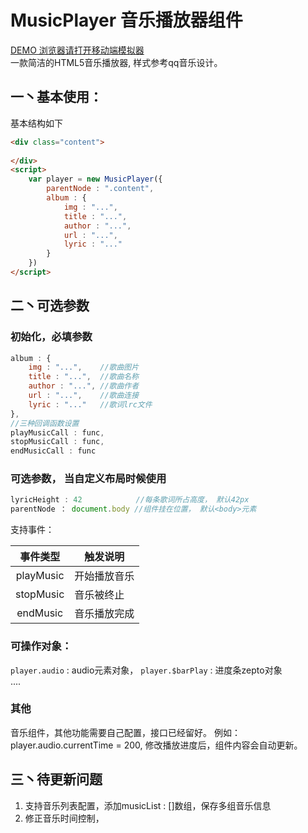 MusicPlayer 音乐播放器组件  
===  
[DEMO 浏览器请打开移动端模拟器](http://t-phantom.github.io/PhantomUI/musicPlayer/)  
一款简洁的HTML5音乐播放器, 样式参考qq音乐设计。
## 一丶基本使用：
基本结构如下
```html
<div class="content">
   
</div>
<script>
    var player = new MusicPlayer({
        parentNode : ".content",
        album : {
            img : "...",
            title : "...",
            author : "...",
            url : "...",
            lyric : "..."
        }
    })
</script>
```   
## 二丶可选参数  
### 初始化，必填参数
```javascript
album : {
    img : "...",    //歌曲图片
    title : "...",  //歌曲名称
    author : "...", //歌曲作者
    url : "...",    //歌曲连接
    lyric : "..."   //歌词lrc文件
},
//三种回调函数设置
playMusicCall : func,
stopMusicCall : func,
endMusicCall : func
```   
### 可选参数， 当自定义布局时候使用  
```javascript
lyricHeight : 42            //每条歌词所占高度， 默认42px
parentNode ： document.body //组件挂在位置， 默认<body>元素
```  
支持事件：    

|事件类型    |触发说明         |  
|:----------:|-----------------|  
|playMusic   |开始播放音乐     |
|stopMusic   |音乐被终止       |
|endMusic    |音乐播放完成     |    

### 可操作对象：  
`player.audio` : audio元素对象，
`player.$barPlay` : 进度条zepto对象  
....

### 其他 
音乐组件，其他功能需要自己配置，接口已经留好。 例如：player.audio.currentTime = 200,
修改播放进度后，组件内容会自动更新。
 

## 三丶待更新问题  
1. 支持音乐列表配置，添加musicList : []数组，保存多组音乐信息
2. 修正音乐时间控制， 
